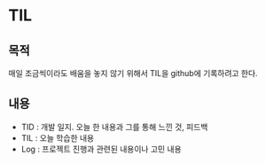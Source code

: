 # TIL

## 목적

매일 조금씩이라도 배움을 놓지 않기 위해서 TIL을 github에 기록하려고 한다.

## 내용

- TID : 개발 일지. 오늘 한 내용과 그를 통해 느낀 것, 피드백
- TIL : 오늘 학습한 내용
- Log : 프로젝트 진행과 관련된 내용이나 고민 내용
